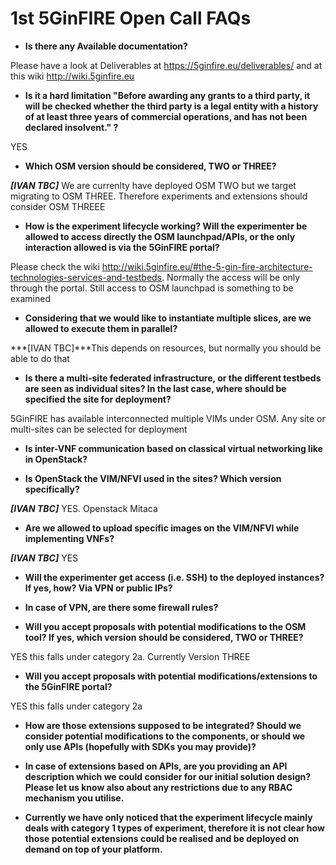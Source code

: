 <!-- TITLE: 1st 5GinFIRE Open Call FAQs -->
<!-- SUBTITLE: FAQs -->

# 1st 5GinFIRE Open Call FAQs

* **Is there any Available documentation?**

Please have a look at Deliverables at https://5ginfire.eu/deliverables/ and at this wiki http://wiki.5ginfire.eu

* **Is it a hard limitation "Before  awarding any grants to a third party, it will  be  checked whether the  third party is a legal entity with a history of at least three years of commercial operations, and has not been declared insolvent." ?**

YES

* **Which OSM version should be considered, TWO or THREE?**

***[IVAN TBC]*** We are currenlty have deployed OSM TWO but we target migrating to OSM THREE. Therefore experiments and extensions should consider OSM THREEE


* **How is the experiment lifecycle working? Will the experimenter be allowed to access directly the OSM launchpad/APIs, or the only interaction allowed is via the 5GinFIRE portal?**

Please check the wiki http://wiki.5ginfire.eu/#the-5-gin-fire-architecture-technologies-services-and-testbeds. Normally the access will be only through the portal. Still access to OSM launchpad is something to be examined

* **Considering that we would like to instantiate multiple slices, are we allowed to execute them in parallel?**

***[IVAN TBC]***This depends on resources, but normally you should be able to do that

* **Is there a multi-site federated infrastructure, or the different testbeds are seen as individual sites? In the last case, where should be specified the site for deployment?**

5GinFIRE has available interconnected multiple VIMs under OSM. Any site or multi-sites can be selected for deployment 

* **Is inter-VNF communication based on classical virtual networking like in OpenStack?**


* **Is OpenStack the VIM/NFVI used in the sites? Which version specifically?**

***[IVAN TBC]*** YES. Openstack Mitaca 

* **Are we allowed to upload specific images on the VIM/NFVI while implementing VNFs?**

***[IVAN TBC]*** YES

* **Will the experimenter get access (i.e. SSH) to the deployed instances? If yes, how? Via VPN or public IPs?** 


* **In case of VPN, are there some firewall rules?**


* **Will you accept proposals with potential modifications to the OSM tool? If yes, which version should be considered, TWO or THREE?**

YES this falls under category 2a. Currently Version THREE


* **Will you accept proposals with potential modifications/extensions to the 5GinFIRE portal?**

YES this falls under category 2a

* **How are those extensions supposed to be integrated? Should we consider potential modifications to the components, or should we only use APIs (hopefully with SDKs you may provide)?** 


* **In case of extensions based on APIs, are you providing an API description which we could consider for our initial solution design? Please let us know also about any restrictions due to any RBAC mechanism you utilise.** 


* **Currently we have only noticed that the experiment lifecycle mainly deals with category 1 types of experiment, therefore it is not clear how those potential extensions could be realised and be deployed on demand on top of your platform.**







